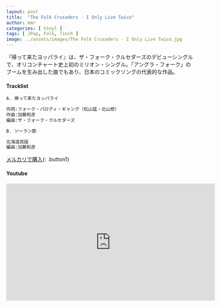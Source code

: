 ```yaml
---
layout: post
title:  "The Folk Crusaders - I Only Live Twice"
author: mmr
categories: [ Vinyl ]
tags: [ JPop, Folk, 7inch ]
image: ../assets/images/The Folk Crusaders - I Only Live Twice.jpg
---
```


『帰って来たヨッパライ』は、ザ・フォーク・クルセダーズのデビューシングルで、オリコンチャート史上初のミリオン・シングル。「アングラ・フォーク」のブームを生み出した曲でもあり、日本のコミックソングの代表的な作品。

#### Tracklist
```md
A. 帰って来たヨッパライ

作詞:フォーク・パロディ・ギャング（松山猛・北山修）
作曲:加藤和彦
編曲:ザ・フォーク・クルセダーズ

B. ソーラン節

北海道民謡
編曲:加藤和彦
```

[メルカリで購入](https://jp.mercari.com/item/m17450596937?afid=6142608987){: .button1}

#### Youtube
<iframe width="560" height="315" src="https://www.youtube.com/embed/41LOWxe9hgU?si=fk4Lg1S6ywoXm1qq" title="YouTube video player" frameborder="0" allow="accelerometer; autoplay; clipboard-write; encrypted-media; gyroscope; picture-in-picture; web-share" referrerpolicy="strict-origin-when-cross-origin" allowfullscreen></iframe>